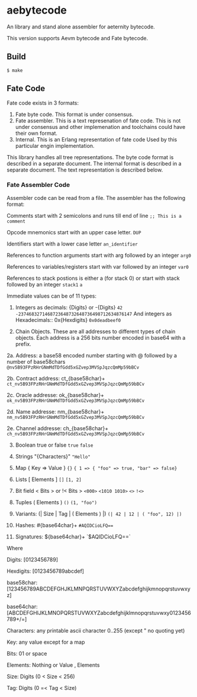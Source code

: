 # aebytecode
An library and stand alone assembler for aeternity bytecode.

This version supports Aevm bytecode and Fate bytecode.

## Build

    $ make

## Fate Code

Fate code exists in 3 formats:

1. Fate byte code. This format is under consensus.
2. Fate assembler. This is a text represenation of fate code.
                     This is not under consensus and other
                     implemenation and toolchains could have
                     their own format.
3. Internal. This is an Erlang representation of fate code
               Used by this particular engin implementation.

This library handles all tree representations.
The byte code format is described in a separate document.
The internal format is described in a separate document.
The text representation is described below.

### Fate Assembler Code

Assembler code can be read from a file.
The assembler has the following format:

Comments start with 2 semicolons and runs till end of line
`;; This is a comment`

Opcode mnemonics start with an upper case letter.
`DUP`

Identifiers start with a lower case letter
`an_identifier`

References to function arguments start with arg followed by an integer
`arg0`

References to variables/registers start with var followed by an integer
`var0`

References to stack postions is either a (for stack 0)
or start with stack followed by an integer
`stack1`
`a`

Immediate values can be of 11 types:

1. Integers as decimals: {Digits} or -{Digits}
 `42`
 `-2374683271468723648732648736498712634876147`
  And integers as Hexadecimals::  0x{Hexdigits}
 `0x0deadbeef0`

2. Chain Objects. These are all addresses to different types of chain objects.
   Each address is a 256 bits number encoded in base64 with a prefix.

2a. Address: a base58 encoded number starting with @ followed by a number of base58chars
 `@nv5B93FPzRHrGNmMdTDfGdd5xGZvep3MVSpJqzcQmMp59bBCv`

2b. Contract address: ct_{base58char}+
 `ct_nv5B93FPzRHrGNmMdTDfGdd5xGZvep3MVSpJqzcQmMp59bBCv`

2c. Oracle addresse: ok_{base58char}+
 `ok_nv5B93FPzRHrGNmMdTDfGdd5xGZvep3MVSpJqzcQmMp59bBCv`

2d. Name addresse: nm_{base58char}+
 `nm_nv5B93FPzRHrGNmMdTDfGdd5xGZvep3MVSpJqzcQmMp59bBCv`

2e. Channel addresse: ch_{base58char}+
 `ch_nv5B93FPzRHrGNmMdTDfGdd5xGZvep3MVSpJqzcQmMp59bBCv`

3. Boolean  true or false
 `true`
 `false`

4. Strings  "{Characters}"
 `"Hello"`

5. Map  { Key => Value }
 `{}`
 `{ 1 => { "foo" => true, "bar" => false}`

6. Lists [ Elements ]
 `[]`
 `[1, 2]`

7. Bit field < Bits > or !< Bits >
 `<000>`
 `<1010 1010>`
 `<>`
 `!<>`

8. Tuples ( Elements )
 `()`
 `(1, "foo")`

9. Variants: (| Size | Tag | ( Elements ) |)
 `(| 42 | 12 | ( "foo", 12) |)`

10. Hashes: #{base64char}+
 `#AQIDCioLFQ==`

11. Signatures: ${base64char}+
 `$AQIDCioLFQ==`


Where

Digits: [0123456789]

Hexdigits:  [0123456789abcdef]

base58char:  [123456789ABCDEFGHJKLMNPQRSTUVWXYZabcdefghijkmnopqrstuvwxyz]

base64char:  [ABCDEFGHIJKLMNOPQRSTUVWXYZabcdefghijklmnopqrstuvwxy0123456789+/=]

Characters: any printable ascii character 0..255 (except " no quoting yet)

Key: any value except for a map

Bits: 01 or space

Elements: Nothing or Value , Elements

Size: Digits (0 < Size < 256)

Tag: Digits (0 =< Tag < Size)

